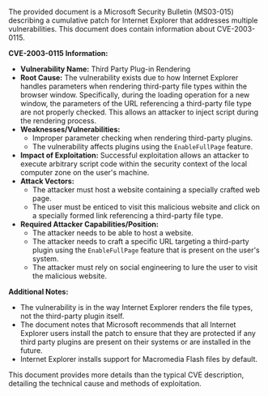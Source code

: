 The provided document is a Microsoft Security Bulletin (MS03-015) describing a cumulative patch for Internet Explorer that addresses multiple vulnerabilities. This document does contain information about CVE-2003-0115.

**CVE-2003-0115 Information:**

*   **Vulnerability Name:** Third Party Plug-in Rendering
*   **Root Cause:** The vulnerability exists due to how Internet Explorer handles parameters when rendering third-party file types within the browser window. Specifically, during the loading operation for a new window, the parameters of the URL referencing a third-party file type are not properly checked. This allows an attacker to inject script during the rendering process.
*   **Weaknesses/Vulnerabilities:**
    *   Improper parameter checking when rendering third-party plugins.
    *   The vulnerability affects plugins using the `EnableFullPage` feature.
*   **Impact of Exploitation:** Successful exploitation allows an attacker to execute arbitrary script code within the security context of the local computer zone on the user's machine.
*   **Attack Vectors:**
    *   The attacker must host a website containing a specially crafted web page.
    *   The user must be enticed to visit this malicious website and click on a specially formed link referencing a third-party file type.
*   **Required Attacker Capabilities/Position:**
    *   The attacker needs to be able to host a website.
    *   The attacker needs to craft a specific URL targeting a third-party plugin using the `EnableFullPage` feature that is present on the user's system.
    *   The attacker must rely on social engineering to lure the user to visit the malicious website.

**Additional Notes:**

*   The vulnerability is in the way Internet Explorer renders the file types, not the third-party plugin itself.
*   The document notes that Microsoft recommends that all Internet Explorer users install the patch to ensure that they are protected if any third party plugins are present on their systems or are installed in the future.
* Internet Explorer installs support for Macromedia Flash files by default.

This document provides more details than the typical CVE description, detailing the technical cause and methods of exploitation.